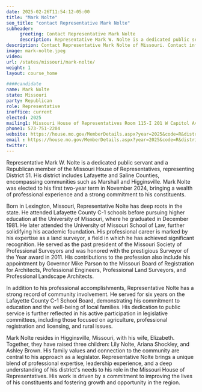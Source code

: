 ```yaml
---
date: 2025-02-26T11:54:12-05:00
title: "Mark Nolte"
seo_title: "contact Representative Mark Nolte"
subheader:
     greeting: Contact Representative Mark Nolte
     description: Representative Mark W. Nolte is a dedicated public servant and a Republican member of the Missouri House of Representatives, representing District 51. His district includes Lafayette and Saline Counties, encompassing communities such as Marshall and Higginsville.
description: Contact Representative Mark Nolte of Missouri. Contact information for Mark Nolte includes email address, phone number, and mailing address.
image: mark-nolte.jpeg
video:
url: /states/missouri/mark-nolte/
weight: 1
layout: course_home

####candidate
name: Mark Nolte
state: Missouri
party: Republican
role: Representative
inoffice: current
elected: 2025
mailing1: Missouri House of Representatives Room 115-I 201 W Capitol Ave Jefferson City, MO 65101
phone1: 573-751-2204
website: https://house.mo.gov/MemberDetails.aspx?year=2025&code=R&district=051/
email : https://house.mo.gov/MemberDetails.aspx?year=2025&code=R&district=051/
twitter: 
---
```

Representative Mark W. Nolte is a dedicated public servant and a Republican member of the Missouri House of Representatives, representing District 51. His district includes Lafayette and Saline Counties, encompassing communities such as Marshall and Higginsville. Mark Nolte was elected to his first two-year term in November 2024, bringing a wealth of professional experience and a strong commitment to his constituents.

Born in Lexington, Missouri, Representative Nolte has deep roots in the state. He attended Lafayette County C-1 schools before pursuing higher education at the University of Missouri, where he graduated in December 1981. He later attended the University of Missouri School of Law, further solidifying his academic foundation. His professional career is marked by his expertise as a land surveyor, a field in which he has achieved significant recognition. He served as the past president of the Missouri Society of Professional Surveyors and was honored with the prestigious Surveyor of the Year award in 2011. His contributions to the profession also include his appointment by Governor Mike Parson to the Missouri Board of Registration for Architects, Professional Engineers, Professional Land Surveyors, and Professional Landscape Architects.

In addition to his professional accomplishments, Representative Nolte has a strong record of community involvement. He served for six years on the Lafayette County C-1 School Board, demonstrating his commitment to education and the well-being of local families. His dedication to public service is further reflected in his active participation in legislative committees, including those focused on agriculture, professional registration and licensing, and rural issues.

Mark Nolte resides in Higginsville, Missouri, with his wife, Elizabeth. Together, they have raised three children: Lily Nolte, Ariana Shockley, and Ashley Brown. His family values and connection to the community are central to his approach as a legislator. Representative Nolte brings a unique blend of professional expertise, leadership experience, and a deep understanding of his district's needs to his role in the Missouri House of Representatives. His work is driven by a commitment to improving the lives of his constituents and fostering growth and opportunity in the region.
